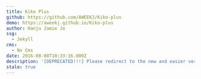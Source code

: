 ```yaml
---
title: Kiko Plus
github: https://github.com/AWEEKJ/Kiko-plus
demo: https://aweekj.github.io/Kiko-plus
author: Hanju Jamie Jo
ssg:
  - Jekyll
cms:
  - No Cms
date: 2016-08-08T10:33:16.000Z
description: '[DEPRECATED!!!] Please redirect to the new and easier version, kiko-now==>'
stale: true
---
```

